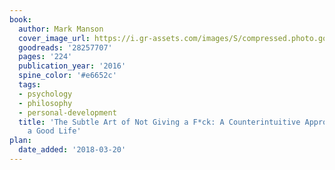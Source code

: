 ```yaml
---
book:
  author: Mark Manson
  cover_image_url: https://i.gr-assets.com/images/S/compressed.photo.goodreads.com/books/1465761302l/28257707._SX98_.jpg
  goodreads: '28257707'
  pages: '224'
  publication_year: '2016'
  spine_color: '#e6652c'
  tags:
  - psychology
  - philosophy
  - personal-development
  title: 'The Subtle Art of Not Giving a F*ck: A Counterintuitive Approach to Living
    a Good Life'
plan:
  date_added: '2018-03-20'
---
```

